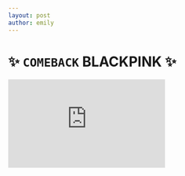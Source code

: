 ```yaml
---
layout: post
author: emily
---
```

# ✨ `COMEBACK` BLACKPINK ✨
<iframe id="ytplayer" type="text/html" width="320" height="180" src="https://www.youtube.com/embed/fNkxFo5Ef38?autoplay=1" frameborder="0" allowfullscreen>	
> __Don't Know What To Do__ ~ BLACKPINK